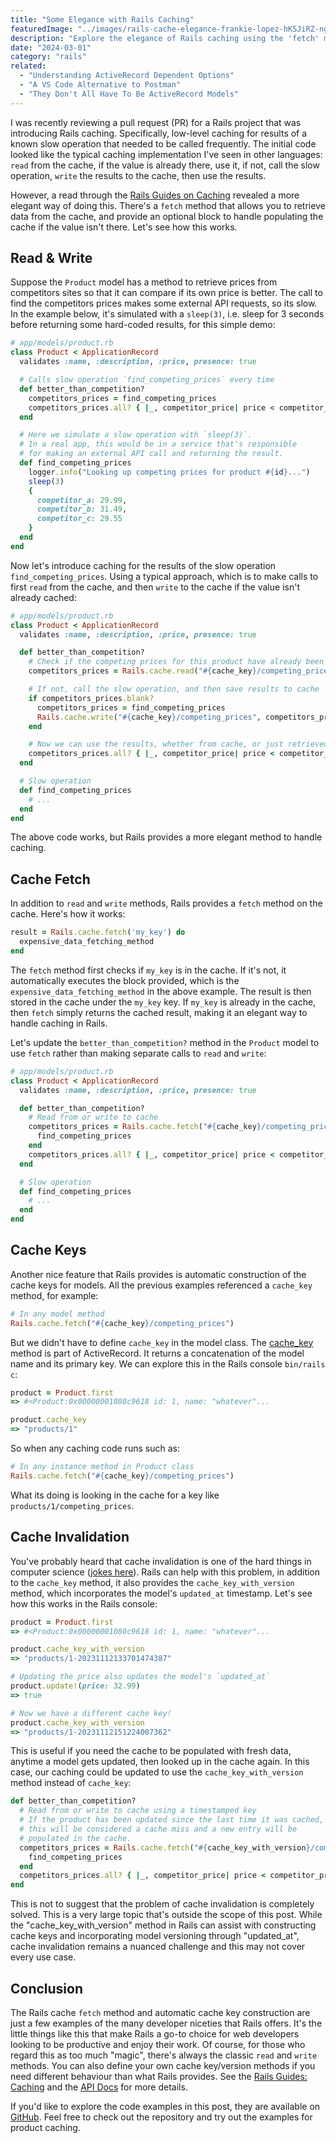 ```yaml
---
title: "Some Elegance with Rails Caching"
featuredImage: "../images/rails-cache-elegance-frankie-lopez-hKSJiRZ-ngk-unsplash.jpg"
description: "Explore the elegance of Rails caching using the 'fetch' method to optimize performance and easily handle slow operations."
date: "2024-03-01"
category: "rails"
related:
  - "Understanding ActiveRecord Dependent Options"
  - "A VS Code Alternative to Postman"
  - "They Don't All Have To Be ActiveRecord Models"
---
```


I was recently reviewing a pull request (PR) for a Rails project that was introducing Rails caching. Specifically, low-level caching for results of a known slow operation that needed to be called frequently. The initial code looked like the typical caching implementation I've seen in other languages: `read` from the cache, if the value is already there, use it, if not, call the slow operation, `write` the results to the cache, then use the results.

However, a read through the [Rails Guides on Caching](https://guides.rubyonrails.org/caching_with_rails.html) revealed a more elegant way of doing this. There's a `fetch` method that allows you to retrieve data from the cache, and provide an optional block to handle populating the cache if the value isn't there. Let's see how this works.

## Read & Write

Suppose the `Product` model has a method to retrieve prices from competitors sites so that it can compare if its own price is better. The call to find the competitors prices makes some external API requests, so its slow. In the example below, it's simulated with a `sleep(3)`, i.e. sleep for 3 seconds before returning some hard-coded results, for this simple demo:

```ruby
# app/models/product.rb
class Product < ApplicationRecord
  validates :name, :description, :price, presence: true

  # Calls slow operation `find_competing_prices` every time
  def better_than_competition?
    competitors_prices = find_competing_prices
    competitors_prices.all? { |_, competitor_price| price < competitor_price }
  end

  # Here we simulate a slow operation with `sleep(3)`.
  # In a real app, this would be in a service that's responsible
  # for making an external API call and returning the result.
  def find_competing_prices
    logger.info("Looking up competing prices for product #{id}...")
    sleep(3)
    {
      competitor_a: 29.99,
      competitor_b: 31.49,
      competitor_c: 29.55
    }
  end
end
```

Now let's introduce caching for the results of the slow operation `find_competing_prices`. Using a typical approach, which is to make calls to first `read` from the cache, and then `write` to the cache if the value isn't already cached:

```ruby
# app/models/product.rb
class Product < ApplicationRecord
  validates :name, :description, :price, presence: true

  def better_than_competition?
    # Check if the competing prices for this product have already been cached
    competitors_prices = Rails.cache.read("#{cache_key}/competing_prices")

    # If not, call the slow operation, and then save results to cache
    if competitors_prices.blank?
      competitors_prices = find_competing_prices
      Rails.cache.write("#{cache_key}/competing_prices", competitors_prices)
    end

    # Now we can use the results, whether from cache, or just retrieved
    competitors_prices.all? { |_, competitor_price| price < competitor_price }
  end

  # Slow operation
  def find_competing_prices
    # ...
  end
end
```

The above code works, but Rails provides a more elegant method to handle caching.

## Cache Fetch

In addition to `read` and `write` methods, Rails provides a `fetch` method on the cache. Here's how it works:

```ruby
result = Rails.cache.fetch('my_key') do
  expensive_data_fetching_method
end
```

The `fetch` method first checks if `my_key` is in the cache. If it's not, it automatically executes the block provided, which is the `expensive_data_fetching_method` in the above example. The result is then stored in the cache under the `my_key` key. If `my_key` is already in the cache, then `fetch` simply returns the cached result, making it an elegant way to handle caching in Rails.

Let's update the `better_than_competition?` method in the `Product` model to use `fetch` rather than making separate calls to `read` and `write`:

```ruby
# app/models/product.rb
class Product < ApplicationRecord
  validates :name, :description, :price, presence: true

  def better_than_competition?
    # Read from or write to cache
    competitors_prices = Rails.cache.fetch("#{cache_key}/competing_prices") do
      find_competing_prices
    end
    competitors_prices.all? { |_, competitor_price| price < competitor_price }
  end

  # Slow operation
  def find_competing_prices
    # ...
  end
end
```

## Cache Keys

Another nice feature that Rails provides is automatic construction of the cache keys for models. All the previous examples referenced a `cache_key` method, for example:

```ruby
# In any model method
Rails.cache.fetch("#{cache_key}/competing_prices")
```

But we didn't have to define `cache_key` in the model class. The [cache_key](https://api.rubyonrails.org/classes/ActiveRecord/Integration.html#method-i-cache_key) method is part of ActiveRecord. It returns a concatenation of the model name and its primary key. We can explore this in the Rails console `bin/rails c`:

```ruby
product = Product.first
=> #<Product:0x00000001080c9618 id: 1, name: "whatever"...

product.cache_key
=> "products/1"
```

So when any caching code runs such as:

```ruby
# In any instance method in Product class
Rails.cache.fetch("#{cache_key}/competing_prices")
```

What its doing is looking in the cache for a key like `products/1/competing_prices`.

## Cache Invalidation

You've probably heard that cache invalidation is one of the hard things in computer science ([jokes here](https://www.martinfowler.com/bliki/TwoHardThings.html)). Rails can help with this problem, in addition to the `cache_key` method, it also provides the `cache_key_with_version` method, which incorporates the model's `updated_at` timestamp. Let's see how this works in the Rails console:

```ruby
product = Product.first
=> #<Product:0x00000001080c9618 id: 1, name: "whatever"...

product.cache_key_with_version
=> "products/1-20231112133701474387"

# Updating the price also updates the model's `updated_at`
product.update!(price: 32.99)
=> true

# Now we have a different cache key!
product.cache_key_with_version
=> "products/1-20231112151224007362"
```

This is useful if you need the cache to be populated with fresh data, anytime a model gets updated, then looked up in the cache again. In this case, our caching could be updated to use the `cache_key_with_version` method instead of `cache_key`:

```ruby
def better_than_competition?
  # Read from or write to cache using a timestamped key
  # If the product has been updated since the last time it was cached,
  # this will be considered a cache miss and a new entry will be
  # populated in the cache.
  competitors_prices = Rails.cache.fetch("#{cache_key_with_version}/competing_prices") do
    find_competing_prices
  end
  competitors_prices.all? { |_, competitor_price| price < competitor_price }
end
```

<aside class="markdown-aside">
This is not to suggest that the problem of cache invalidation is completely solved. This is a very large topic that's outside the scope of this post. While the "cache_key_with_version" method in Rails can assist with constructing cache keys and incorporating model versioning through "updated_at", cache invalidation remains a nuanced challenge and this may not cover every use case.
</aside>

## Conclusion

The Rails cache `fetch` method and automatic cache key construction are just a few examples of the many developer niceties that Rails offers. It's the little things like this that make Rails a go-to choice for web developers looking to be productive and enjoy their work. Of course, for those who regard this as too much "magic", there's always the classic `read` and `write` methods. You can also define your own cache key/version methods if you need different behaviour than what Rails provides. See the [Rails Guides: Caching](https://guides.rubyonrails.org/caching_with_rails.html) and the [API Docs](https://api.rubyonrails.org/classes/ActiveRecord/Integration.html#method-i-cache_key) for more details.

If you'd like to explore the code examples in this post, they are available on [GitHub](https://github.com/danielabar/cache-demo). Feel free to check out the repository and try out the examples for product caching.
